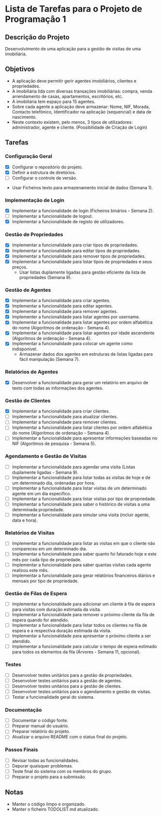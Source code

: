 # Lista de Tarefas para o Projeto de Programação 1

## Descrição do Projeto

Desenvolvimento de uma aplicação para a gestão de visitas de uma imobiliária.

## Objetivos

- A aplicação deve permitir gerir agentes imobiliários, clientes e propriedades.
- A imobiliária lida com diversas transações imobiliárias: compra, venda
  arrendamento de casas, apartamentos, escritórios, etc.
- A imobiliária tem espaço para 15 agentes.
- Sobre cada agente a aplicação deve armazenar: Nome, NIF, Morada, Contacto telefónico, Identificador na aplicação (sequencial) e data de nascimento.
- Neste contexto existem, pelo menos, 3 tipos de utilizadores: administrador, agente e cliente. (Possibilidade de Criação de Login)

## Tarefas

### Configuração Geral

- [x] Configurar o repositório do projeto.
- [x] Definir a estrutura de diretórios.
- [ ] Configurar o controle de versão.
- Usar Ficheiros texto para armazenamento inicial de dados (Semana 1).

### Implementação de Login

- [x] Implementar a funcionalidade de login (Ficheiros binários - Semana 2).
- [ ] Implementar a funcionalidade de logout.
- [x] Implementar a funcionalidade de registo de utilizadores.

### Gestão de Propriedades

- [X] Implementar a funcionalidade para criar tipos de propriedades.
- [X] Implementar a funcionalidade para editar tipos de propriedades.
- [X] Implementar a funcionalidade para remover tipos de propriedades.
- [X] Implementar a funcionalidade para listar tipos de propriedades e seus preços.
    - Usar listas duplamente ligadas para gestão eficiente da lista de propriedades (Semana 9).

### Gestão de Agentes

- [x] Implementar a funcionalidade para criar agentes.
- [X] Implementar a funcionalidade para editar agentes.
- [X] Implementar a funcionalidade para remover agentes.
- [X] Implementer a funcionalidade para listar agentes por username.
- [X] Implementar a funcionalidade para listar agentes por ordem alfabética do nome (Algoritmos de ordenação - Semana 4).
- [X] Implementar a funcionalidade para listar agentes por idade ascendente (Algoritmos de ordenação - Semana 4).
- [X] Implementar a funcionalidade para colocar um agente como indisponível.
    - Armazenar dados dos agentes em estruturas de listas ligadas para fácil manipulação (Semana 7).

### Relatórios de Agentes

- [X] Desenvolver a funcionalidade para gerar um relatório em arquivo de texto com todas as informações dos agentes.

### Gestão de Clientes

- [X] Implementar a funcionalidade para criar clientes.
- [ ] Implementar a funcionalidade para atualizar clientes.
- [ ] Implementar a funcionalidade para remover clientes.
- [ ] Implementar a funcionalidade para listar clientes por ordem alfabética do nome (Algoritmos de ordenação - Semana 4).
- [ ] Implementar a funcionalidade para apresentar informações baseadas no NIF (Algoritmos de pesquisa - Semana 5).

### Agendamento e Gestão de Visitas

- [ ] Implementar a funcionalidade para agendar uma visita (Listas duplamente ligadas - Semana 9).
- [ ] Implementar a funcionalidade para listar todas as visitas de hoje e de um determinado dia, ordenadas por hora.
- [ ] Implementar a funcionalidade para listar visitas de um determinado agente em um dia específico.
- [ ] Implementar a funcionalidade para listar visitas por tipo de propriedade.
- [ ] Implementar a funcionalidade para saber o histórico de visitas a uma determinada propriedade.
- [ ] Implementar a funcionalidade para simular uma visita (incluir agente, data e hora).

### Relatórios de Visitas

- [ ] Implementar a funcionalidade para listar as visitas em que o cliente não compareceu em um determinado dia.
- [ ] Implementar a funcionalidade para saber quanto foi faturado hoje e este mês por cada tipo de propriedade.
- [ ] Implementar a funcionalidade para saber quantas visitas cada agente realizou este mês.
- [ ] Implementar a funcionalidade para gerar relatórios financeiros diários e mensais por tipo de propriedade.

### Gestão de Filas de Espera

- [ ] Implementar a funcionalidade para adicionar um cliente à fila de espera para visitas com duração estimada da visita.
- [ ] Implementar a funcionalidade para remover o próximo cliente da fila de espera quando for atendido.
- [ ] Implementar a funcionalidade para listar todos os clientes na fila de espera e a respectiva duração estimada da visita.
- [ ] Implementar a funcionalidade para apresentar o próximo cliente a ser atendido.
- [ ] Implementar a funcionalidade para calcular o tempo de espera estimado para todos os elementos da fila (Árvores - Semana 11, opcional).

### Testes

- [ ] Desenvolver testes unitários para a gestão de propriedades.
- [ ] Desenvolver testes unitários para a gestão de agentes.
- [ ] Desenvolver testes unitários para a gestão de clientes.
- [ ] Desenvolver testes unitários para o agendamento e gestão de visitas.
- [ ] Testar a funcionalidade geral do sistema.

### Documentação

- [ ] Documentar o código fonte.
- [ ] Preparar manual do usuário.
- [ ] Preparar relatório do projeto.
- [ ] Atualizar o arquivo README com o status final do projeto.

### Passos Finais

- [ ] Revisar todas as funcionalidades.
- [ ] Depurar quaisquer problemas.
- [ ] Teste final do sistema com os membros do grupo.
- [ ] Preparar o projeto para a submissão.

## Notas

- Manter o código limpo e organizado.
- Manter o ficheiro TODOLIST.md atualizado.
